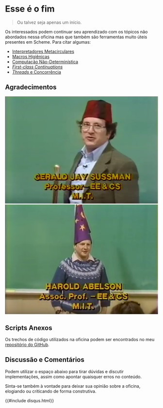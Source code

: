 # Esse é o fim
> Ou talvez seja apenas um início.

Os interessados podem continuar seu aprendizado com os tópicos não abordados nessa oficina mas que também são ferramentas muito úteis presentes em Scheme.
Para citar algumas:

- [Interpretadores Metacirculares](https://mitpress.mit.edu/sites/default/files/sicp/full-text/book/book-Z-H-26.html)
- [Macros Higiênicas](https://en.wikipedia.org/wiki/Hygienic_macro)
- [Computação Não-Determinística](https://mitpress.mit.edu/sites/default/files/sicp/full-text/book/book-Z-H-28.html)
- [*First-class Continuations*](http://community.schemewiki.org/?call-with-current-continuation)
- [*Threads* e Concorrência](https://www.gnu.org/software/guile/manual/html_node/Threads.html)

## Agradecimentos

![Grand Wizard GJ Sussman](./img/sussman.png)
![Grand Wizard H Abelson](./img/abelson.png)

## Scripts Anexos

Os trechos de código utilizados na oficina podem ser encontrados no meu [repositório do GitHub](https://github.com/baioc/baioc.github.io/tree/master/seccom-scheme/src/scm).

## Discussão e Comentários

Podem utilizar o espaço abaixo para tirar dúvidas e discutir implementações, assim como apontar quaisquer erros no conteúdo.

Sinta-se também à vontade para deixar sua opinião sobre a oficina, elogiando ou criticando de forma construtiva.

{{#include disqus.html}}
